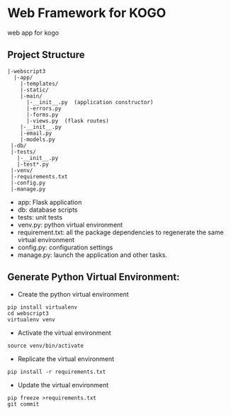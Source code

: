 # Web Framework for KOGO 
web app for kogo

## Project Structure
```
|-webscript3  
  |-app/    
    |-templates/    
    |-static/    
    |-main/      
      |-__init__.py  (application constructor)     
      |-errors.py      
      |-forms.py      
      |-views.py  (flask routes)  
    |-__init__.py    
    |-email.py    
    |-models.py  
 |-db/
 |-tests/    
   |-__init__.py  
   |-test*.py
 |-venv/  
 |-requirements.txt  
 |-config.py  
 |-manage.py
```
* app: Flask application
* db: database scripts
* tests: unit tests
* venv.py: python virtual environment
* requirement.txt: all the package dependencies to regenerate the same virtual environment
* config.py: configuration settings
* manage.py: launch the application and other tasks.

## Generate Python Virtual Environment:
* Create the python virtual environment
```
pip install virtualenv
cd webscript3
virtualenv venv
```

* Activate the virtual environment
```
source venv/bin/activate
```
* Replicate the virtual environment
```
pip install -r requirements.txt
```
* Update the virtual environment
```
pip freeze >requirements.txt
git commit
```
